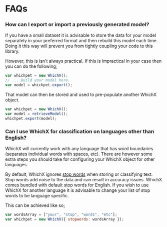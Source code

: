 # FAQs

### How can I export or import a previously generated model?

If you have a small dataset it is advisable to store the data for your model separately in your preferred format and then rebuild this model each time. Doing it this way will prevent you from tightly coupling your code to this library.

However, this is isn't always practical. If this is impractical in your case then you can do the following;
```js
var whichpet = new WhichX();
// ... Build your model here.
var model = whichpet.export();
```

That model can then be stored and used to pre-populate another WhichX object.

```js
var whichpet = new WhichX();
var model = retrieveModel(); 
whichpet.export(model);
```

### Can I use WhichX for classification on languages other than English?

WhichX will currently work with any language that has word boundaries (separates individual words with spaces, etc). There are however some extra steps you should take for configuring your WhichX object for other languages.

By default, WhichX ignores [stop words](https://en.wikipedia.org/wiki/Stop_word) when storing or classifying text. Stop words add noise to the data and can result in accuracy issues. WhichX comes bundled with default stop words for English. If you wish to use WhichX for another language it is advisable to change your list of stop words to be language specific.

This can be achieved like so;

```js
var wordsArray = ["your", "stop", "words", "etc"];
var whichpet = new WhichX({ stopwords: wordsArray });
```